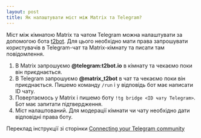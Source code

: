 ```yaml
---
layout: post
title: Як налаштувати міст між Matrix та Telegram?
---
```

Міст між кімнатою Matrix та чатом Telegram можна налаштувати за допомогою бота [t2bot](https://t2bot.io/). Для цього необхідно мати права запрошувати користувачів в Telegram-чат та Matrix-кімнату та писати там повідомлення.

1. В Matrix запрошуємо **@telegram:t2bot.io** в кімнату та чекаємо поки він приєднається.
2. В Telegram запрошуємо **@matrix_t2bot** в чат та чекаємо поки він приєднається. Пишемо команду `/run` і у відповідь бот має написати ID чату.
3. Повертаємось у Matrix і пишемо боту `!tg bridge <ID чату Telegram>`. Бот має запитати підтвердження.
4. Міст налаштований. Для модерації кімнати чи чату необхідно дати відповідні права боту.

Переклад інструкції зі сторінки [Connecting your Telegram community](https://t2bot.io/telegram/)
